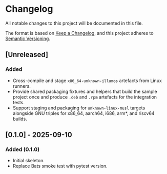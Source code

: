 # Changelog

All notable changes to this project will be documented in this file.

The format is based on
[Keep a Changelog](https://keepachangelog.com/en/1.1.0/), and this project
adheres to [Semantic Versioning](https://semver.org/spec/v2.0.0.html).

## [Unreleased]

### Added

- Cross-compile and stage `x86_64-unknown-illumos` artefacts from Linux runners.
- Provide shared packaging fixtures and helpers that build the sample project once and produce `.deb` and `.rpm` artefacts for the integration tests.
- Support staging and packaging for `unknown-linux-musl` targets alongside GNU triples for x86_64, aarch64, i686, arm*, and riscv64 builds.

## [0.1.0] - 2025-09-10

### Added (0.1.0)

- Initial skeleton.
- Replace Bats smoke test with pytest version.
